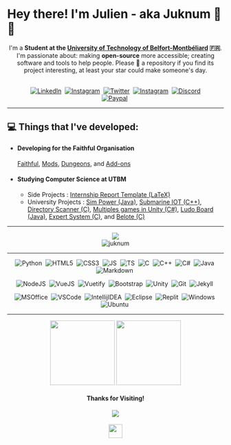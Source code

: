 <h1>Hey there! I'm Julien - aka Juknum 👋😃</h1>

<p align="center">
	I'm a <strong>Student at the <a href="https://www.utbm.fr/">University of Technology of Belfort-Montbéliard</a> 🇫🇷</strong>.  
	I'm passionate about: making <strong>open-source</strong> more accessible; creating software and tools to help people. Please 🌟 a repository if you find its project
	interesting, at least your star could make someone's day.<br><br>
</p>
<p align="center">
	<a href="https://www.linkedin.com/in/j-constant"><img alt="LinkedIn" src="https://img.shields.io/badge/LinkedIn-0077B5?style=for-the-badge&logo=linkedin&logoColor=white"></a>&nbsp;
	<a href="https://www.instagram.com/jlcnst"><img alt="Instagram" src="https://img.shields.io/badge/Instagram-E4405F?style=for-the-badge&logo=instagram&logoColor=white"></a>&nbsp;
	<a href="https://twitter.com/Juknum_"><img alt="Twitter" src="https://img.shields.io/badge/Twitter-1DA1F2?style=for-the-badge&logo=twitter&logoColor=white"></a>&nbsp;
	<a href="mailto:julienconstant190@gmail.com"><img alt="Instagram" src="https://img.shields.io/badge/Gmail-D14836?style=for-the-badge&logo=gmail&logoColor=white"></a>&nbsp;
	<a href="https://discordapp.com/users/207471947662098432"><img alt="Discord" src="https://img.shields.io/badge/Discord-525DDB?style=for-the-badge&logo=discord&logoColor=white"></a><br>
	<a href="https://paypal.me/jlcnst"><img alt="Paypal" src="https://img.shields.io/badge/PayPal-00457C?style=for-the-badge&logo=paypal&logoColor=white"></a>&nbsp;
</p>

<hr>

<h2>💻 Things that I've developed:</h2>
<ul align="left">
	<li>
		<h4>Developing for the Faithful Organisation</h4>
		<a href="https://github.com/Faithful-Resource-Pack">Faithful</a>,
		<a href="https://github.com/Faithful-Mods">Mods</a>,
		<a href="https://github.com/Faithful-Dungeons">Dungeons</a>, and
		<a href="https://github.com/Faithful-Addons">Add-ons</a>
	</li>
	<li>
		<h4>Studying Computer Science at UTBM</h4>
		<ul>
			<li>Side Projects :
			<a href="https://github.com/Juknum/UTBM-Internship-Report">Internship Report Template (LaTeX)</a>
			</li>
			<li>University Projects :
			<a href="https://github.com/CyrilleStr/SimPower">Sim Power (Java)</a>,
			<a href="https://github.com/Juknum/ChouMarin">Submarine IOT (C++)</a>,
			<a href="https://github.com/Juknum/Directory-Scanner">Directory Scanner (C)</a>,
			<a href="https://github.com/Juknum/Multi-Games-in-Unity">Multiples games in Unity (C#)</a>,
			<a href="https://github.com/Juknum/Ludo-Board">Ludo Board (Java)</a>,
			<a href="https://github.com/Juknum/Systeme-Expert">Expert System (C)</a>, and
			<a href="https://github.com/Juknum/Belote">Belote (C)</a>
			</li>
		</ul>
	</li>
</ul>

<hr>

<p align="center">
	<picture>
		<source 
		  srcset="https://github-readme-stats.vercel.app/api/wakatime?username=Juknum&langs_count=15&theme=dracula&layout=compact"
		  media="(prefers-color-scheme: dark)"
		/>
		<source
		  srcset="https://github-readme-stats.vercel.app/api/wakatime?username=Juknum&langs_count=15&theme=light&layout=compact"
		  media="(prefers-color-scheme: light), (prefers-color-scheme: no-preference)"
		/>
		<img src="https://github-readme-stats.vercel.app/api/wakatime?username=Juknum&langs_count=15&layout=compact" />
	</picture>
	<br/>
	<img src="https://wakatime.com/badge/user/09f02cd5-cd5e-406e-8cde-3fe372acff3c.svg?style=for-the-badge" alt="juknum" />
</p>
	
<hr>
<p align="center">
	<img alt="Python" src="https://img.shields.io/badge/Python-FFD43B?style=for-the-badge&logo=python&logoColor=darkgreen">&nbsp;
	<img alt="HTML5" src="https://img.shields.io/badge/HTML5-E34F26?style=for-the-badge&logo=html5&logoColor=white">&nbsp;
	<img alt="CSS3" src="https://img.shields.io/badge/CSS3-1572B6?style=for-the-badge&logo=css3&logoColor=white">&nbsp;
	<img alt="JS" src="https://img.shields.io/badge/JavaScript-F7DF1E?style=for-the-badge&logo=javascript&logoColor=black">&nbsp;
	<img alt="TS" src="https://img.shields.io/badge/TypeScript-007ACC?style=for-the-badge&logo=typescript&logoColor=white">&nbsp;
	<img alt="C" src="https://img.shields.io/badge/C-00599C?style=for-the-badge&logo=c&logoColor=white">&nbsp;
	<img alt="C++" src="https://img.shields.io/badge/C%2B%2B-00599C?style=for-the-badge&logo=c%2B%2B&logoColor=white">&nbsp;
	<img alt="C#" src="https://img.shields.io/badge/C%23-239120?style=for-the-badge&logo=c-sharp&logoColor=white">&nbsp;
	<img alt="Java" src="https://img.shields.io/badge/Java-ED8B00?style=for-the-badge&logo=java&logoColor=white">&nbsp;
	<img alt="Markdown" src="https://img.shields.io/badge/Markdown-000000?style=for-the-badge&logo=markdown&logoColor=white">&nbsp;
</p>
<p align="center">
	<img alt="NodeJS" src="https://img.shields.io/badge/Node.js-339933?style=for-the-badge&logo=nodedotjs&logoColor=white">&nbsp;
	<img alt="VueJS" src="https://img.shields.io/badge/Vue.js-35495E?style=for-the-badge&logo=vue.js&logoColor=4FC08D">&nbsp;
	<img alt="Vuetify" src="https://img.shields.io/badge/Vuetify-1867C0?style=for-the-badge&logo=vuetify&logoColor=white">&nbsp;
	<img alt="Bootstrap" src="https://img.shields.io/badge/Bootstrap-563D7C?style=for-the-badge&logo=bootstrap&logoColor=white">&nbsp;
	<img alt="Unity" src="https://img.shields.io/badge/Unity-100000?style=for-the-badge&logo=unity&logoColor=white">&nbsp;
	<img alt="Git" src="https://img.shields.io/badge/Git-F05032?style=for-the-badge&logo=git&logoColor=white">&nbsp;
	<img alt="Jekyll" src="https://img.shields.io/badge/Jekyll-CC0000?style=for-the-badge&logo=Jekyll&logoColor=white">&nbsp;
</p>
<p align="center">
	<img alt="MSOffice" src="https://img.shields.io/badge/Microsoft_Office-D83B01?style=for-the-badge&logo=microsoft-office&logoColor=white">&nbsp;
	<img alt="VSCode" src="https://img.shields.io/badge/Visual_Studio_Code-0078D4?style=for-the-badge&logo=visual%20studio%20code&logoColor=white">&nbsp;
	<img alt="IntellijIDEA" src="https://img.shields.io/badge/IntelliJIDEA-000000.svg?style=for-the-badge&logo=intellij-idea&logoColor=white">&nbsp;
	<img alt="Eclipse" src="https://img.shields.io/badge/Eclipse-2C2255?style=for-the-badge&logo=eclipse&logoColor=white">&nbsp;
	<img alt="Replit" src="https://img.shields.io/badge/replit-667881?style=for-the-badge&logo=replit&logoColor=white">&nbsp;
	<img alt="Windows" src="https://img.shields.io/badge/Windows%2011-0078D6?style=for-the-badge&logo=windows&logoColor=white">&nbsp;
	<img alt="Ubuntu" src="https://img.shields.io/badge/Ubuntu-E95420?style=for-the-badge&logo=ubuntu&logoColor=white">&nbsp;
</p>
<hr>
<p align="center">
	<picture>
		<source 
		  srcset="https://github-readme-streak-stats.herokuapp.com/?user=Juknum&theme=dracula&layout=compact"
		  media="(prefers-color-scheme: dark)"
		/>
		<source
		  srcset="https://github-readme-streak-stats.herokuapp.com/?user=Juknum&theme=light&layout=compact"
		  media="(prefers-color-scheme: light), (prefers-color-scheme: no-preference)"
		/>
		<img height="150" src="https://github-readme-streak-stats.herokuapp.com/?user=Juknum&layout=compact" />
	</picture>
	<picture>
		<source 
		  srcset="https://github-readme-stats.vercel.app/api?username=Juknum&show_icons=true&theme=dracula&hide_title=true&layout=compact"
		  media="(prefers-color-scheme: dark)"
		/>
		<source
		  srcset="https://github-readme-stats.vercel.app/api?username=Juknum&show_icons=true&theme=light&hide_title=true&layout=compact"
		  media="(prefers-color-scheme: light), (prefers-color-scheme: no-preference)"
		/>
		<img height="150" src="https://github-readme-stats.vercel.app/api?username=Juknum&show_icons=true&hide_title=true" />
	</picture>
</p>

<h4 align="center">Thanks for Visiting!</h4>
<p align="center">
	<img src="https://profile-counter.glitch.me/Juknum/count.svg">
	<br/><br/>
	<img height="32" src="https://images-ext-2.discordapp.net/external/T6Cv-e0Xpc42I5VAV-G8wYCqt7mgI4ewjEWmtwDq4iU/https/cdn.discordapp.com/emojis/799357507126427699"> 
</p>
